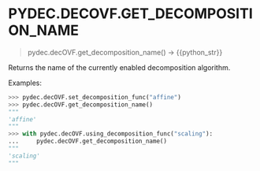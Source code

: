 # PYDEC.DECOVF.GET_DECOMPOSITION_NAME
> pydec.decOVF.get_decomposition_name() →  {{python_str}}

Returns the name of the currently enabled decomposition algorithm. 

Examples:
```python
>>> pydec.decOVF.set_decomposition_func("affine")
>>> pydec.decOVF.get_decomposition_name()
"""
'affine'
"""
>>> with pydec.decOVF.using_decomposition_func("scaling"):
...     pydec.decOVF.get_decomposition_name()
"""
'scaling'
"""
```